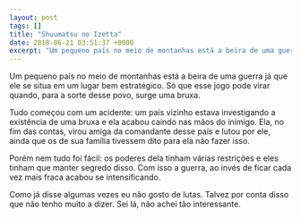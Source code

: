 ```yaml
---
layout: post
tags: []
title: "Shuumatsu no Izetta"
date: 2018-06-21 03:51:37 +0000
excerpt: "Um pequeno país no meio de montanhas está a beira de uma guerra já que ele se situa em um lugar bem estratégico. Só que esse jogo pode..."
---
```


Um pequeno país no meio de montanhas está a beira de uma guerra já que ele se situa em um lugar bem estratégico. Só que esse jogo pode virar quando, para a sorte desse povo, surge uma bruxa.

Tudo começou com um acidente: um país vizinho estava investigando a existência de uma bruxa e ela acabou caindo nas mãos do inimigo. Ela, no fim das contas, virou amiga da comandante desse país e lutou por ele, ainda que os de sua família tivessem dito para ela não fazer isso.

Porém nem tudo foi fácil: os poderes dela tinham várias restrições e eles tinham que manter segredo disso. Com isso a guerra, ao invés de ficar cada vez mais fraca acabou se intensificando.

Como já disse algumas vezes eu não gosto de lutas. Talvez por conta disso que não tenho muito a dizer. Sei lá, não achei tão interessante.

